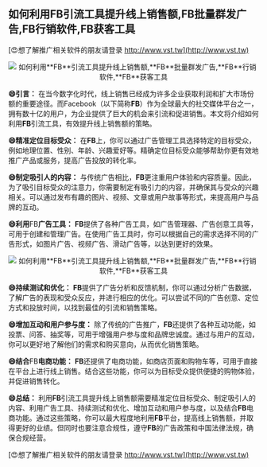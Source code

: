 ## **如何利用**FB**引流工具提升线上销售额,**FB**批量群发广告,**FB**行销软件,**FB**获客工具**

[😍想了解推广相关软件的朋友请登录 http://www.vst.tw](http://www.vst.tw)

 <center><img src="https://vst.tw/MP4/tuiguang/png/5.png" alt="如何利用**FB**引流工具提升线上销售额,**FB**批量群发广告,**FB**行销软件,**FB**获客工具"></center>

**😄引言：**
在当今数字化时代，线上销售已经成为许多企业获取利润和扩大市场份额的重要途径。而Facebook（以下简称**FB**）作为全球最大的社交媒体平台之一，拥有数十亿的用户，为企业提供了巨大的机会来引流和促进销售。本文将介绍如何利用**FB**引流工具，有效提升线上销售额的策略。

**😄精准定位目标受众：**
在**FB**上，你可以通过广告管理工具选择特定的目标受众，例如地理位置、性别、年龄、兴趣爱好等。精确定位目标受众能够帮助你更有效地推广产品或服务，提高广告投放的转化率。

**😄制定吸引人的内容：**
与传统广告相比，**FB**更注重用户体验和内容质量。因此，为了吸引目标受众的注意力，你需要制定有吸引力的内容，并确保其与受众的兴趣相关。可以通过发布有趣的图片、视频、文章或用户故事等形式，来提高用户与品牌的互动。

**😄利用**FB**广告工具：**
**FB**提供了各种广告工具，如广告管理器、广告创意工具等，可用于创建和管理广告。在使用广告工具时，你可以根据自己的需求选择不同的广告形式，如图片广告、视频广告、滑动广告等，以达到更好的效果。

 <center><img src="https://vst.tw/MP4/tuiguang/png/0.png" alt="如何利用**FB**引流工具提升线上销售额,**FB**批量群发广告,**FB**行销软件,**FB**获客工具"></center>

**😄持续测试和优化：**
**FB**提供了广告分析和反馈机制，你可以通过分析广告数据，了解广告的表现和受众反应，并进行相应的优化。可以尝试不同的广告创意、定位方式和投放时间，以找到最佳的引流和销售策略。

**😄增加互动和用户参与度：**
除了传统的广告推广，**FB**还提供了各种互动功能，如投票、问答、抽奖等，可用于增强用户参与度和品牌忠诚度。通过与用户的互动，你可以更好地了解他们的需求和购买意向，从而优化销售策略。

**😄结合**FB**电商功能：**
**FB**还提供了电商功能，如商店页面和购物车等，可用于直接在平台上进行线上销售。结合这些功能，你可以为目标受众提供便捷的购物体验，并促进销售转化。

**😄总结：**
利用**FB**引流工具提升线上销售额需要精准定位目标受众、制定吸引人的内容、利用广告工具、持续测试和优化、增加互动和用户参与度，以及结合**FB**电商功能。通过这些策略，你可以最大程度地利用**FB**平台，提高线上销售额，并取得更好的业绩。但同时也要注意合规性，遵守**FB**的广告政策和中国法律法规，确保合规经营。

[😍想了解推广相关软件的朋友请登录 http://www.vst.tw](http://www.vst.tw)



